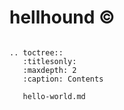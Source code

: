 [//]: # "Hellhound's Blog master file, created by sphinx-quickstart on Wed Mar 27 20:07:35 2024.
You can adapt this file completely to your liking, but it should at least contain the
root `toctree` directive."

hellhound ©
===========

```{eval-rst}

.. toctree::
   :titlesonly:
   :maxdepth: 2
   :caption: Contents

   hello-world.md

```
